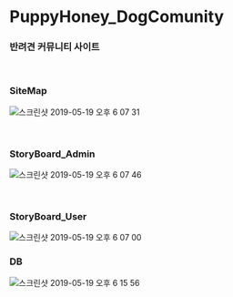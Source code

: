 # PuppyHoney_DogComunity



### 반려견 커뮤니티 사이트

<br>

### SiteMap

![스크린샷 2019-05-19 오후 6 07 31](https://user-images.githubusercontent.com/48043799/57980110-c8282000-7a61-11e9-8bd7-3f1fc1940387.png)

<br>

### StoryBoard_Admin

![스크린샷 2019-05-19 오후 6 07 46](https://user-images.githubusercontent.com/48043799/57980112-c8282000-7a61-11e9-9b9c-055f44da3f81.png)

<br>

### StoryBoard_User

![스크린샷 2019-05-19 오후 6 07 00](https://user-images.githubusercontent.com/48043799/57980114-c8282000-7a61-11e9-945c-4cc1b6748dc1.png)



### DB

![스크린샷 2019-05-19 오후 6 15 56](https://user-images.githubusercontent.com/48043799/57980173-57353800-7a62-11e9-8bfe-67931fb2bd1d.png)

